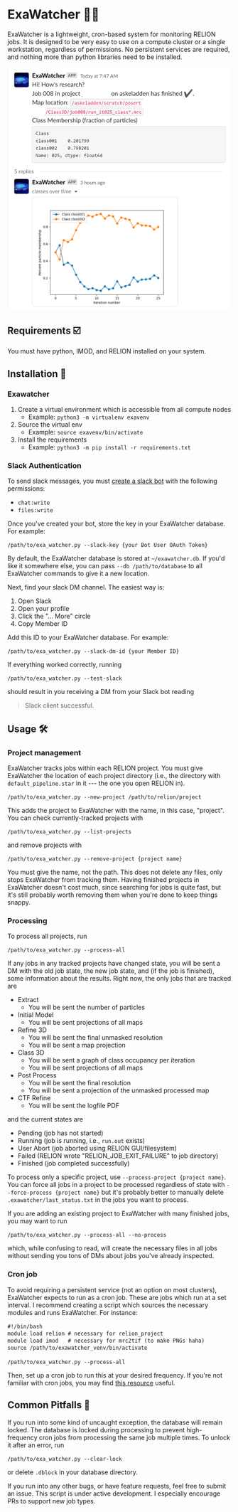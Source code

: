 # ExaWatcher 💾👀

ExaWatcher is a lightweight, cron-based system for monitoring RELION jobs. It is designed to be very easy to use on a compute cluster or a single workstation, regardless of permissions. No persistent services are required, and nothing more than python libraries need to be installed.

![A screenshot of a 3D Class job processed with ExaWatcher](img/3d-class.png)

## Requirements ☑️
You must have python, IMOD, and RELION installed on your system.

## Installation 👷

### Exawatcher
 1. Create a virtual environment which is accessible from all compute nodes
    - Example: `python3 -m virtualenv exavenv`
 2. Source the virtual env
    - Example: `source exavenv/bin/activate`
 3. Install the requirements
    - Example: `python3 -m pip install -r requirements.txt`

### Slack Authentication
To send slack messages, you must [create a slack bot](https://slack.com/help/articles/115005265703-Create-a-bot-for-your-workspace) with the following permissions:
 - `chat:write`
 - `files:write`

Once you've created your bot, store the key in your ExaWatcher database. For example:
```
/path/to/exa_watcher.py --slack-key {your Bot User OAuth Token}
```

By default, the ExaWatcher database is stored at `~/exawatcher.db`. If you'd like
it somewhere else, you can pass `--db /path/to/database` to all ExaWatcher commands
to give it a new location.

Next, find your slack DM channel. The easiest way is: 
 1. Open Slack
 2. Open your profile
 3. Click the "... More" circle
 4. Copy Member ID

Add this ID to your ExaWatcher database. For example:
```
/path/to/exa_watcher.py --slack-dm-id {your Member ID}
```

If everything worked correctly, running
```
/path/to/exa_watcher.py --test-slack
```
should result in you receiving a DM from your Slack bot reading
> Slack client successful.

## Usage 🛠️

### Project management
ExaWatcher tracks jobs within each RELION project. You must give ExaWatcher the location
of each project directory (i.e., the directory with `default_pipeline.star` in it --- the one you open RELION in).

```
/path/to/exa_watcher.py --new-project /path/to/relion/project
```

This adds the project to ExaWatcher with the name, in this case, "project". You can check
currently-tracked projects with

```
/path/to/exa_watcher.py --list-projects
```
and remove projects with
```
/path/to/exa_watcher.py --remove-project {project name}
```

You must give the name, not the path. This does not delete any files,
only stops ExaWatcher from tracking them. Having finished projects in
ExaWatcher doesn't cost much, since searching for jobs is quite fast, but
it's still probably worth removing them when you're done to keep things snappy.

### Processing
To process all projects, run
```
/path/to/exa_watcher.py --process-all
```
If any jobs in any tracked projects have changed state, you will be sent a DM
with the old job state, the new job state, and (if the job is finished), some
information about the results. Right now, the only jobs that are tracked are

 - Extract
   - You will be sent the number of particles
 - Initial Model
   - You will be sent projections of all maps
 - Refine 3D
   - You will be sent the final unmasked resolution
   - You will be sent a map projection
 - Class 3D
   - You will be sent a graph of class occupancy per iteration
   - You will be sent projections of all maps
 - Post Process
   - You will be sent the final resolution
   - You will be sent a projection of the unmasked processed map
 - CTF Refine
   - You will be sent the logfile PDF

and the current states are

 - Pending (job has not started)
 - Running (job is running, i.e., `run.out` exists)
 - User Abort (job aborted using RELION GUI/filesystem)
 - Failed (RELION wrote "RELION_JOB_EXIT_FAILURE" to job directory)
 - Finished (job completed successfully)

To process only a specific project, use `--process-project {project name}`. You can
force all jobs in a project to be processed regardless of state with
`--force-process {project name}` but it's probably better to manually
delete `.exawatcher/last_status.txt` in the jobs you want to process.

If you are adding an existing project to ExaWatcher with many finished jobs,
you may want to run 
```
/path/to/exa_watcher.py --process-all --no-process
```
which, while confusing to read, will create the necessary files in all jobs without
sending you tons of DMs about jobs you've already inspected.

### Cron job
To avoid requiring a persistent service (not an option on most clusters), ExaWatcher
expects to run as a cron job. These are jobs which run at a set interval. I recommend
creating a script which sources the necessary modules and runs ExaWatcher. For instance:

```
#!/bin/bash
module load relion # necessary for relion_project
module load imod   # necessary for mrc2tif (to make PNGs haha)
source /path/to/exawatcher_venv/bin/activate

/path/to/exa_watcher.py --process-all
```

Then, set up a cron job to run this at your desired frequency. If you're not familiar
with cron jobs, you may find [this resource](https://crontab.guru/) useful.

## Common Pitfalls 🐛
If you run into some kind of uncaught exception, the database will remain locked.
The database is locked during processing to prevent high-frequency cron jobs
from processing the same job multiple times. To unlock it after an error, run
```
/path/to/exa_watcher.py --clear-lock
```
or delete `.dblock` in your database directory.

If you run into any other bugs, or have feature requests, feel free to submit an issue.
This script is under active development. I especially encourage PRs to support new
job types.